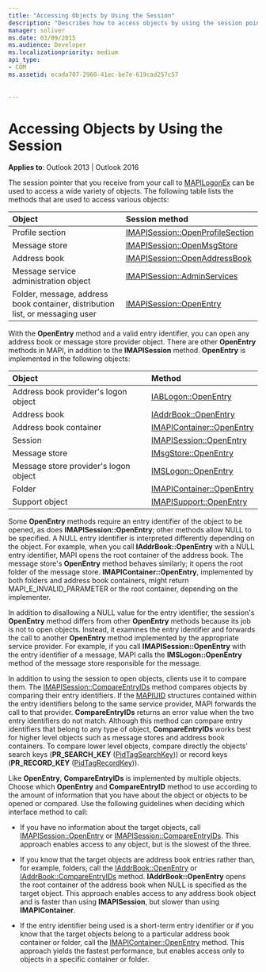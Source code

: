 ```yaml
---
title: "Accessing Objects by Using the Session"
description: "Describes how to access objects by using the session pointer that is received from the call to MAPILogonEx."
manager: soliver
ms.date: 03/09/2015
ms.audience: Developer
ms.localizationpriority: medium
api_type:
- COM
ms.assetid: ecada707-2960-41ec-be7e-619cad257c57
 
 
---
```


# Accessing Objects by Using the Session

  
  
**Applies to**: Outlook 2013 | Outlook 2016 
  
The session pointer that you receive from your call to [MAPILogonEx](mapilogonex.md) can be used to access a wide variety of objects. The following table lists the methods that are used to access various objects: 
  
|**Object**|**Session method**|
|:-----|:-----|
|Profile section  <br/> |[IMAPISession::OpenProfileSection](imapisession-openprofilesection.md) <br/> |
|Message store  <br/> |[IMAPISession::OpenMsgStore](imapisession-openmsgstore.md) <br/> |
|Address book  <br/> |[IMAPISession::OpenAddressBook](imapisession-openaddressbook.md) <br/> |
|Message service administration object  <br/> |[IMAPISession::AdminServices](imapisession-adminservices.md) <br/> |
|Folder, message, address book container, distribution list, or messaging user  <br/> |[IMAPISession::OpenEntry](imapisession-openentry.md) <br/> |
   
With the **OpenEntry** method and a valid entry identifier, you can open any address book or message store provider object. There are other **OpenEntry** methods in MAPI, in addition to the **IMAPISession** method. **OpenEntry** is implemented in the following objects: 
  
|**Object**|**Method**|
|:-----|:-----|
|Address book provider's logon object  <br/> |[IABLogon::OpenEntry](iablogon-openentry.md) <br/> |
|Address book  <br/> |[IAddrBook::OpenEntry](iaddrbook-openentry.md) <br/> |
|Address book container  <br/> |[IMAPIContainer::OpenEntry](imapicontainer-openentry.md) <br/> |
|Session  <br/> |[IMAPISession::OpenEntry](imapisession-openentry.md) <br/> |
|Message store  <br/> |[IMsgStore::OpenEntry](imsgstore-openentry.md) <br/> |
|Message store provider's logon object  <br/> |[IMSLogon::OpenEntry](imslogon-openentry.md) <br/> |
|Folder  <br/> |[IMAPIContainer::OpenEntry](imapicontainer-openentry.md) <br/> |
|Support object  <br/> |[IMAPISupport::OpenEntry](imapisupport-openentry.md) <br/> |
   
Some **OpenEntry** methods require an entry identifier of the object to be opened, as does **IMAPISession::OpenEntry**; other methods allow NULL to be specified. A NULL entry identifier is interpreted differently depending on the object. For example, when you call **IAddrBook::OpenEntry** with a NULL entry identifier, MAPI opens the root container of the address book. The message store's **OpenEntry** method behaves similarly; it opens the root folder of the message store. **IMAPIContainer::OpenEntry**, implemented by both folders and address book containers, might return MAPI_E_INVALID_PARAMETER or the root container, depending on the implementer. 
  
In addition to disallowing a NULL value for the entry identifier, the session's **OpenEntry** method differs from other **OpenEntry** methods because its job is not to open objects. Instead, it examines the entry identifier and forwards the call to another **OpenEntry** method implemented by the appropriate service provider. For example, if you call **IMAPISession::OpenEntry** with the entry identifier of a message, MAPI calls the **IMSLogon::OpenEntry** method of the message store responsible for the message. 
  
In addition to using the session to open objects, clients use it to compare them. The [IMAPISession::CompareEntryIDs](imapisession-compareentryids.md) method compares objects by comparing their entry identifiers. If the [MAPIUID](mapiuid.md) structures contained within the entry identifiers belong to the same service provider, MAPI forwards the call to that provider. **CompareEntryIDs** returns an error value when the two entry identifiers do not match. Although this method can compare entry identifiers that belong to any type of object, **CompareEntryIDs** works best for higher level objects such as message stores and address book containers. To compare lower level objects, compare directly the objects' search keys (**PR_SEARCH_KEY** ([PidTagSearchKey](pidtagsearchkey-canonical-property.md))) or record keys (**PR_RECORD_KEY** ([PidTagRecordKey](pidtagrecordkey-canonical-property.md))). 
  
Like **OpenEntry**, **CompareEntryIDs** is implemented by multiple objects. Choose which **OpenEntry** and **CompareEntryID** method to use according to the amount of information that you have about the object or objects to be opened or compared. Use the following guidelines when deciding which interface method to call: 
  
- If you have no information about the target objects, call [IMAPISession::OpenEntry](imapisession-openentry.md) or [IMAPISession::CompareEntryIDs](imapisession-compareentryids.md). This approach enables access to any object, but is the slowest of the three.
    
- If you know that the target objects are address book entries rather than, for example, folders, call the [IAddrBook::OpenEntry](iaddrbook-openentry.md) or [IAddrBook::CompareEntryIDs](iaddrbook-compareentryids.md) method. **IAddrBook::OpenEntry** opens the root container of the address book when NULL is specified as the target object. This approach enables access to any address book object and is faster than using **IMAPISession**, but slower than using **IMAPIContainer**.
    
- If the entry identifier being used is a short-term entry identifier or if you know that the target objects belong to a particular address book container or folder, call the [IMAPIContainer::OpenEntry](imapicontainer-openentry.md) method. This approach yields the fastest performance, but enables access only to objects in a specific container or folder. 
    


